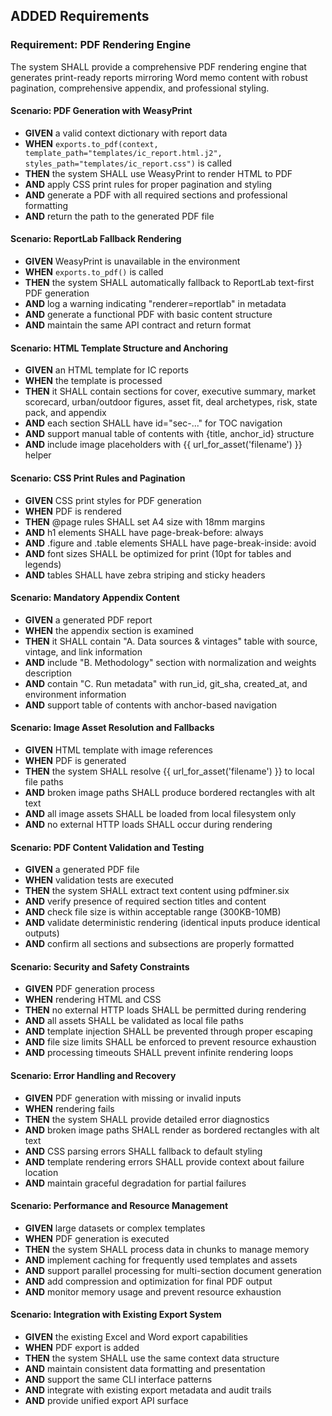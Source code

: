 ## ADDED Requirements
### Requirement: PDF Rendering Engine
The system SHALL provide a comprehensive PDF rendering engine that generates print-ready reports mirroring Word memo content with robust pagination, comprehensive appendix, and professional styling.

#### Scenario: PDF Generation with WeasyPrint
- **GIVEN** a valid context dictionary with report data
- **WHEN** `exports.to_pdf(context, template_path="templates/ic_report.html.j2", styles_path="templates/ic_report.css")` is called
- **THEN** the system SHALL use WeasyPrint to render HTML to PDF
- **AND** apply CSS print rules for proper pagination and styling
- **AND** generate a PDF with all required sections and professional formatting
- **AND** return the path to the generated PDF file

#### Scenario: ReportLab Fallback Rendering
- **GIVEN** WeasyPrint is unavailable in the environment
- **WHEN** `exports.to_pdf()` is called
- **THEN** the system SHALL automatically fallback to ReportLab text-first PDF generation
- **AND** log a warning indicating "renderer=reportlab" in metadata
- **AND** generate a functional PDF with basic content structure
- **AND** maintain the same API contract and return format

#### Scenario: HTML Template Structure and Anchoring
- **GIVEN** an HTML template for IC reports
- **WHEN** the template is processed
- **THEN** it SHALL contain sections for cover, executive summary, market scorecard, urban/outdoor figures, asset fit, deal archetypes, risk, state pack, and appendix
- **AND** each section SHALL have id="sec-..." for TOC navigation
- **AND** support manual table of contents with {title, anchor_id} structure
- **AND** include image placeholders with {{ url_for_asset('filename') }} helper

#### Scenario: CSS Print Rules and Pagination
- **GIVEN** CSS print styles for PDF generation
- **WHEN** PDF is rendered
- **THEN** @page rules SHALL set A4 size with 18mm margins
- **AND** h1 elements SHALL have page-break-before: always
- **AND** .figure and .table elements SHALL have page-break-inside: avoid
- **AND** font sizes SHALL be optimized for print (10pt for tables and legends)
- **AND** tables SHALL have zebra striping and sticky headers

#### Scenario: Mandatory Appendix Content
- **GIVEN** a generated PDF report
- **WHEN** the appendix section is examined
- **THEN** it SHALL contain "A. Data sources & vintages" table with source, vintage, and link information
- **AND** include "B. Methodology" section with normalization and weights description
- **AND** contain "C. Run metadata" with run_id, git_sha, created_at, and environment information
- **AND** support table of contents with anchor-based navigation

#### Scenario: Image Asset Resolution and Fallbacks
- **GIVEN** HTML template with image references
- **WHEN** PDF is generated
- **THEN** the system SHALL resolve {{ url_for_asset('filename') }} to local file paths
- **AND** broken image paths SHALL produce bordered rectangles with alt text
- **AND** all image assets SHALL be loaded from local filesystem only
- **AND** no external HTTP loads SHALL occur during rendering

#### Scenario: PDF Content Validation and Testing
- **GIVEN** a generated PDF file
- **WHEN** validation tests are executed
- **THEN** the system SHALL extract text content using pdfminer.six
- **AND** verify presence of required section titles and content
- **AND** check file size is within acceptable range (300KB-10MB)
- **AND** validate deterministic rendering (identical inputs produce identical outputs)
- **AND** confirm all sections and subsections are properly formatted

#### Scenario: Security and Safety Constraints
- **GIVEN** PDF generation process
- **WHEN** rendering HTML and CSS
- **THEN** no external HTTP loads SHALL be permitted during rendering
- **AND** all assets SHALL be validated as local file paths
- **AND** template injection SHALL be prevented through proper escaping
- **AND** file size limits SHALL be enforced to prevent resource exhaustion
- **AND** processing timeouts SHALL prevent infinite rendering loops

#### Scenario: Error Handling and Recovery
- **GIVEN** PDF generation with missing or invalid inputs
- **WHEN** rendering fails
- **THEN** the system SHALL provide detailed error diagnostics
- **AND** broken image paths SHALL render as bordered rectangles with alt text
- **AND** CSS parsing errors SHALL fallback to default styling
- **AND** template rendering errors SHALL provide context about failure location
- **AND** maintain graceful degradation for partial failures

#### Scenario: Performance and Resource Management
- **GIVEN** large datasets or complex templates
- **WHEN** PDF generation is executed
- **THEN** the system SHALL process data in chunks to manage memory
- **AND** implement caching for frequently used templates and assets
- **AND** support parallel processing for multi-section document generation
- **AND** add compression and optimization for final PDF output
- **AND** monitor memory usage and prevent resource exhaustion

#### Scenario: Integration with Existing Export System
- **GIVEN** the existing Excel and Word export capabilities
- **WHEN** PDF export is added
- **THEN** the system SHALL use the same context data structure
- **AND** maintain consistent data formatting and presentation
- **AND** support the same CLI interface patterns
- **AND** integrate with existing export metadata and audit trails
- **AND** provide unified export API surface
